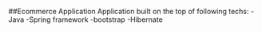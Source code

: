 ##Ecommerce Application
 Application built on the top of following techs:
  -Java
  -Spring framework
  -bootstrap
  -Hibernate
 
 
